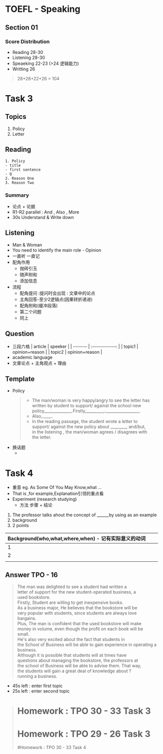 TOEFL - Speaking
=====================
## Section 01
### Score Distribution
- Reading 28-30
- Listening 28-30 
- Speaeking 22-23 (>24 逻辑能力)
- Writting 26
>28+28+22+26 = 104

# Task 3
## Topics 
1. Policy
2. Letter
## Reading
    1. Policy 
    - title
    - first sentence
    - Q
    2. Reason One
    3. Reason Two
### Summary
- 论点 + 论据
- R1-R2 parallel : And , Also , More 
- 30s Understand & Write down

## Listening
- Man & Woman 
- You need to identify the main role - Opinion
- 一直听 一直记
- 配角作用
    - 抛砖引玉
    - 随声附和
    - 添加信息
- 流程
    - 配角提问 :提问时会出现 : 文章中的论点 
    - 主角回答-至少2逻辑点(因果转折递进) 
    - 配角附和(缓冲段落)
    - 第二个问题
    - 同上
## Question
- 三段六格
    | article |    speeker     |
    | ------- | :------------: |
    | topic1  | opinion+reason |
    | topic2  | opinion+reason |
- academic language
- 文章论点 + 主角观点 + 理由
## Template

- Policy
    >- The man/woman is very happy/angry to see the letter has  
    >   written by student to support/ against the school new   
    >   policy______________.Firstly__________._________________.  
    >- Also,_________._____________.  
    >- In the reading passage, the student wrote a letter to  
    >  support/ against the new policy about ________, and/but,   
    >  in the listening , the man/woman agrees / disagrees with  
    >  the letter.  
- 换话题
    -  ​

# Task 4

* 重音 eg. As Some Of You May Know,what ...
* That is ,for example,Explanation引领的重点看 
* Experiment (research studying)
  * 方法 步骤 + 结论

1. The professor talks ahout the concept of ______by using as an example
2. background
3. 2 points





| Background(who,what,where,when) - 记有实际意义的动词 |      |      |
| ---------------------------------------- | ---- | ---- |
| 1                                        |      |      |
| 2                                        |      |      |
|                                          |      |      |






## Answer TPO - 16

>   The man was delighted to see a student had written a  
>   letter of support for the new student-operated business, a   
>   used bookstore.  
>   Firstly, Student are willing to get inexpensive books.  
>   As a business major, He believes that the bookstore will be   
>   very popular with students, since students are always love  
>   bargains.  
>   Plus, The man is confident that the used bookstore will make   
>   money in volume, even though the profit on each book will be  
>   small.   
>   He's also very excited about the fact that students in  
>   the School of Business will be able to gain experience in 
>   operating a business.  
>   Although it is possible that students will at times have  
>   questions about managing the bookstore, the professors at  
>   the school of Business will be able to advise them. That way,  
>   the students will gain a great deal of knowledge about ?  
>   running a business.  


- 45s left : enter first topic
- 25s left : enter second topic


> # Homework : TPO 30 - 33 Task 3
> # Homework : TPO 29 - 26 Task 3
>
> #Homework : TPO 30 - 33 Task 4